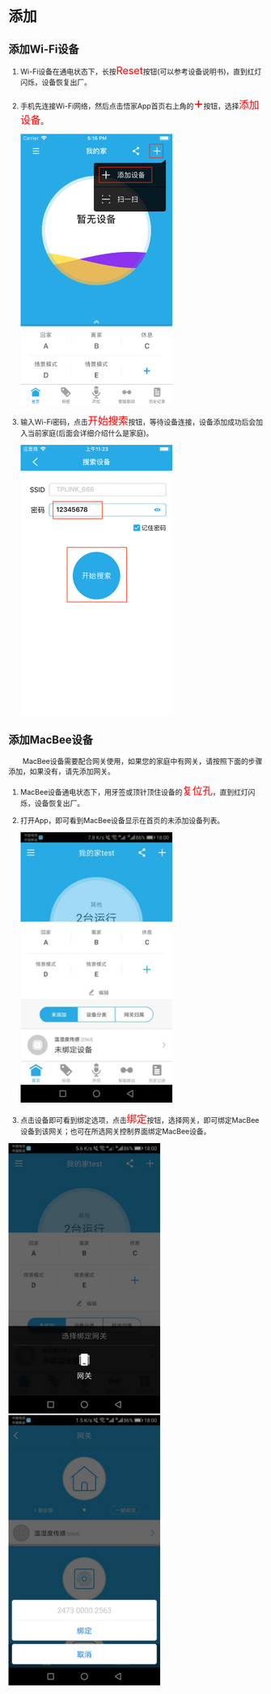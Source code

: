 # 添加

## 添加Wi-Fi设备

1. Wi-Fi设备在通电状态下，长按<font style='color:#ff0000;font-size:20px'>Reset</font>按钮(可以参考设备说明书)，直到红灯闪烁，设备恢复出厂。
2. 手机先连接Wi-Fi网络，然后点击悟家App首页右上角的<font style='color:#ff0000;font-size:30px'>+</font>按钮，选择<font style='color:#ff0000;font-size:20px'>添加设备</font>。
	
    <img src="../images/device/添加设备.png" width = "300" height = "534">
    
3. 输入Wi-Fi密码，点击<font style='color:#ff0000;font-size:20px'>开始搜索</font>按钮，等待设备连接，设备添加成功后会加入当前家庭(后面会详细介绍什么是家庭)。
	
    <img src="../images/device/一键配置.png" width = "300" height = "534">


## 添加MacBee设备

&emsp;&emsp;MacBee设备需要配合网关使用，如果您的家庭中有网关，请按照下面的步骤添加，如果没有，请先添加网关。

1. MacBee设备通电状态下，用牙签或顶针顶住设备的<font style='color:#ff0000;font-size:20px'>复位孔</font>，直到红灯闪烁，设备恢复出厂。
2. 打开App，即可看到MacBee设备显示在首页的未添加设备列表。

	<img src="../images/device/发现macbee设备.png" width = "300" height = "534">
	
3. 点击设备即可看到绑定选项，点击<font style='color:#ff0000;font-size:20px'>绑定</font>按钮，选择网关，即可绑定MacBee设备到该网关；也可在所选网关控制界面绑定MacBee设备。

<img src="../images/device/绑定1.png" width = "300" height = "534">
    
<img src="../images/device/绑定2.png" width = "300" height = "534">
